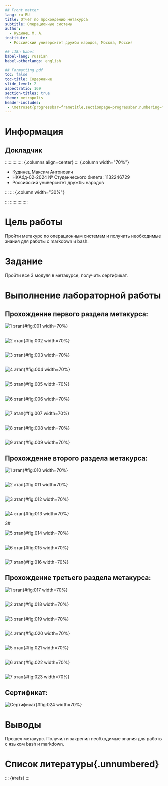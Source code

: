 ```yaml
---
## Front matter
lang: ru-RU
title: Отчёт по прохождению метакурса
subtitle: Операционные системы
author:
  - Кудинец М. А.
institute:
  - Российский университет дружбы народов, Москва, Россия

## i18n babel
babel-lang: russian
babel-otherlangs: english

## Formatting pdf
toc: false
toc-title: Содержание
slide_level: 2
aspectratio: 169
section-titles: true
theme: metropolis
header-includes:
 - \metroset{progressbar=frametitle,sectionpage=progressbar,numbering=fraction}
---
```


# Информация

## Докладчик

:::::::::::::: {.columns align=center}
::: {.column width="70%"}

 * Кудинец Максим Антонович
  * НКАбд-02-2024 № Студенческого билета: 1132246729
  * Российский университет дружбы народов


:::
::: {.column width="30%"}

:::
::::::::::::::

# Цель работы

Пройти метакурс по операционным системам и получить необходимые знания для работы с markdown и bash.

# Задание

Пройти все 3 модуля в метакурсе, получить сертификат.

# Выполнение лабораторной работы

## Прохождение первого раздела метакурса: 

![1 этап](image/1.jpg){#fig:001 width=70%}

##

![2 этап](image/2.jpg){#fig:002 width=70%}

##

![3 этап](image/3.jpg){#fig:003 width=70%}

##

![4 этап](image/4.jpg){#fig:004 width=70%}

##

![5 этап](image/5.jpg){#fig:005 width=70%}

##

![6 этап](image/6.jpg){#fig:006 width=70%}

##

![7 этап](image/7.jpg){#fig:007 width=70%}

##

![8 этап](image/8.jpg){#fig:008 width=70%}

##

![9 этап](image/9.jpg){#fig:009 width=70%}

## Прохождение второго раздела метакурса:

![1 этап](image/10.jpg){#fig:010 width=70%}

##

![2 этап](image/11.jpg){#fig:011 width=70%}

##

![3 этап](image/12.jpg){#fig:012 width=70%}

##

![4 этап](image/13.jpg){#fig:013 width=70%}

3#

![5 этап](image/14.jpg){#fig:014 width=70%}

##

![6 этап](image/15.jpg){#fig:015 width=70%}

##

![7 этап](image/16.jpg){#fig:016 width=70%}

## Прохождение третьего раздела метакурса:

![1 этап](image/17.jpg){#fig:017 width=70%}

##

![2 этап](image/18.jpg){#fig:018 width=70%}

##

![3 этап](image/19.jpg){#fig:019 width=70%}

##

![4 этап](image/20.jpg){#fig:020 width=70%}

##

![5 этап](image/21.jpg){#fig:021 width=70%}

##

![6 этап](image/22.jpg){#fig:022 width=70%}

##

![7 этап](image/23.jpg){#fig:023 width=70%}

## Сертификат:

![Сертификат](image/24.jpg){#fig:024 width=70%}

# Выводы

Прошел метакурс. Получил и закрепил необходимые знания для работы с языком bash и markdown.

# Список литературы{.unnumbered}

::: {#refs}
:::

